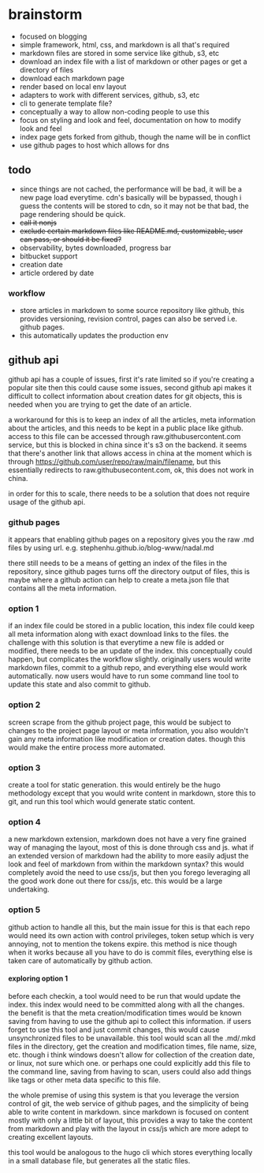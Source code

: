 # brainstorm

+ focused on blogging
+ simple framework, html, css, and markdown is all that's required
+ markdown files are stored in some service like github, s3, etc
+ download an index file with a list of markdown or other pages or get a directory of files
+ download each markdown page
+ render based on local env layout
+ adapters to work with different services, github, s3, etc
+ cli to generate template file?
+ conceptually a way to allow non-coding people to use this
+ focus on styling and look and feel, documentation on how to modify look and feel
+ index page gets forked from github, though the name will be in conflict
+ use github pages to host which allows for dns

## todo

+ since things are not cached, the performance will be bad, it will be a new page load everytime.  cdn's basically will be bypassed, though i guess the contents will be stored to cdn, so it may not be that bad, the page rendering should be quick.
+ ~~call it nonjs~~
+ ~~exclude certain markdown files like README.md, customizable, user can pass, or should it be fixed?~~
+ observability, bytes downloaded, progress bar
+ bitbucket support
+ creation date
+ article ordered by date


### workflow

* store articles in markdown to some source repository like github, this provides versioning, revision control, pages can also be served i.e. github pages.
* this automatically updates the production env

## github api

github api has a couple of issues, first it's rate limited so if you're creating a popular site then this could cause some issues, second github api makes it difficult to collect information about creation dates for git objects, this is needed when you are trying to get the date of an article.

a workaround for this is to keep an index of all the articles, meta information about the articles, and this needs to be kept in a public place
like github.  access to this file can be accessed through raw.githubusercontent.com service, but this is blocked in china since it's s3 on the backend.  it seems that there's another link that allows access in china at the moment which is through https://github.com/user/repo/raw/main/filename, but this essentially redirects to raw.githubusecontent.com, ok, this does not work in china.

in order for this to scale, there needs to be a solution that does not require usage of the github api.

### github pages

it appears that enabling github pages on a repository gives you the raw .md files by using url.  e.g. stephenhu.github.io/blog-www/nadal.md

there still needs to be a means of getting an index of the files in the repository, since github pages turns off the directory output of files, this is maybe where a github action can help to create a meta.json file that contains all the meta information.

### option 1

if an index file could be stored in a public location, this index file could keep all meta information along with exact download links to the files.  the challenge with this solution is that everytime a new file is added or modified, there needs to be an update of the index.  this conceptually could happen, but complicates the workflow slightly.  originally users would write markdown files, commit to a github repo, and everything else would work automatically.  now users would have to run some command line tool to update this state and also commit to github.

### option 2

screen scrape from the github project page, this would be subject to changes to the project page layout or meta information, you also wouldn't gain any meta information like modification or creation dates.  though this would make the entire process more automated.

### option 3

create a tool for static generation.  this would entirely be the hugo methodology except that you would write content in markdown, store this to git, and run this tool which would generate static content.

### option 4

a new markdown extension, markdown does not have a very fine grained way of managing the layout, most of this is done through css and js.  what if an extended version of markdown had the ability to more easily adjust the look and feel of markdown from within the markdown syntax?  this would completely avoid the need to use css/js, but then you forego leveraging all the good work done out there for css/js, etc.  this would be a large undertaking.

### option 5

github action to handle all this, but the main issue for this is that each repo would need its own action with control privileges, token setup which is very annoying, not to mention the tokens expire.  this method is nice though when it works because all you have to do is commit files, everything else is taken care of automatically by github action.

#### exploring option 1

before each checkin, a tool would need to be run that would update the index.  this index would need to be committed along with all the changes.  the benefit is that the meta creation/modification times would be known
saving from having to use the github api to collect this information.  if users forget to use this tool and just commit changes, this would cause unsynchronized files to be unavailable.  this tool would scan all the .md/.mkd files in the directory, get the creation and modification times, file name, size, etc.  though i think windows doesn't allow for collection of the creation date, or linux, not sure which one.  or perhaps one could explicitly add this file to the command line, saving from having to scan, users could also add things like tags or other meta data specific to this file.

the whole premise of using this system is that you leverage the version control of git, the web service of github pages, and the simplicity of being able to write content in markdown.  since markdown is focused on content mostly with only a little bit of layout, this provides a way to take the content from markdown and play with the layout in css/js which are more adept to creating excellent layouts.

this tool would be analogous to the hugo cli which stores everything locally in a small database file, but generates all the static files.